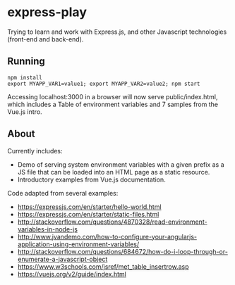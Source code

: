 # express-play

Trying to learn and work with Express.js, and other Javascript technologies (front-end and back-end).

## Running

```
npm install
export MYAPP_VAR1=value1; export MYAPP_VAR2=value2; npm start
```

Accessing localhost:3000 in a browser will now serve public/index.html, which includes a Table of environment variables and 7 samples from the Vue.js intro.

## About

Currently includes:

* Demo of serving system environment variables with a given prefix as a JS file that can be loaded into an HTML page as a static resource.
* Introductory examples from Vue.js documentation.

Code adapted from several examples:

* https://expressjs.com/en/starter/hello-world.html
* https://expressjs.com/en/starter/static-files.html
* http://stackoverflow.com/questions/4870328/read-environment-variables-in-node-js
* http://www.jvandemo.com/how-to-configure-your-angularjs-application-using-environment-variables/ 
* http://stackoverflow.com/questions/684672/how-do-i-loop-through-or-enumerate-a-javascript-object
* https://www.w3schools.com/jsref/met_table_insertrow.asp
* https://vuejs.org/v2/guide/index.html
